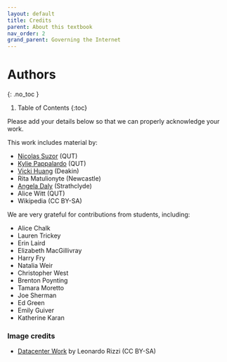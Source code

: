 ```yaml
---
layout: default
title: Credits
parent: About this textbook
nav_order: 2
grand_parent: Governing the Internet
---
```


# Authors
{: .no_toc }

1. Table of Contents
{:toc}

Please add your details below so that we can properly acknowledge your work.

This work includes material by:

* [Nicolas Suzor](https:_nic.suzor.net) (QUT)
* [Kylie Pappalardo](https:_staff.qut.edu.au/staff/k.pappalardo/) (QUT)
* [Vicki Huang](https:_www.deakin.edu.au/about-deakin/people/vicki-huang) (Deakin)
* Rita Matulionyte (Newcastle)
* [Angela Daly](https:_angeladaly.com/) (Strathclyde)
* Alice Witt (QUT)
* Wikipedia (CC BY-SA)

We are very grateful for contributions from students, including:

* Alice Chalk
* Lauren Trickey
* Erin Laird
* Elizabeth MacGillivray
* Harry Fry
* Natalia Weir
* Christopher West
* Brenton Poynting
* Tamara Moretto
* Joe Sherman
* Ed Green
* Emily Guiver
* Katherine Karan

### Image credits

* [Datacenter Work](https:_www.flickr.com/photos/stars6/4381851322) by Leonardo Rizzi (CC BY-SA)
